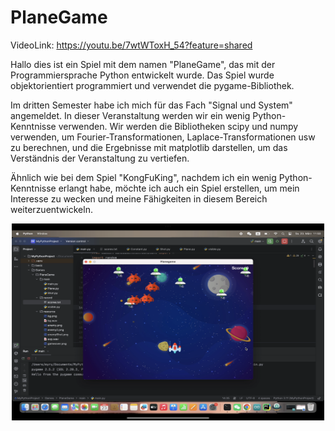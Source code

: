 # PlaneGame

VideoLink: https://youtu.be/7wtWToxH_54?feature=shared

Hallo dies ist ein Spiel mit dem namen "PlaneGame", das mit der Programmiersprache Python entwickelt wurde. Das Spiel wurde objektorientiert programmiert und verwendet die pygame-Bibliothek.

Im dritten Semester habe ich mich für das Fach "Signal und System" angemeldet. In dieser Veranstaltung werden wir ein wenig Python-Kenntnisse verwenden. Wir werden die Bibliotheken scipy und numpy verwenden, um Fourier-Transformationen, Laplace-Transformationen usw zu berechnen, und die Ergebnisse mit matplotlib darstellen, um das Verständnis der Veranstaltung zu vertiefen.

Ähnlich wie bei dem Spiel "KongFuKing", nachdem ich ein wenig Python-Kenntnisse erlangt habe, möchte ich auch ein Spiel erstellen, um mein Interesse zu wecken und meine Fähigkeiten in diesem Bereich weiterzuentwickeln.

<div align=center>
    <img src="https://github.com/myry07/PlaneGame/blob/main/docs/game01.PNG" width="500" height="315“>
</div>


Das ist das Spiel allgemain. Feindliche Flugzeuge werden zufällig innerhalb eines bestimmten Bereichs generiert und können nur seitwärts bewegt werden. Außerdem feuern sie zufällig Projektile ab. Die Steuerung unseres Flugzeugs erfolgt mit den Tasten WASD, während die Taste J benutzt wird, um Projektile abzufeuern.

<div align=center>
    <img src="https://github.com/myry07/PlaneGame/blob/main/docs/over.PNG" width="500" height="315“>
</div>

Sobald ein feindliches Flugzeug getroffen wird, erhält der Spieler einen Punkt. Wenn das Spielerflugzeug von einem feindlichen Flugzeug getroffen wird, endet das Spiel.


<div align=center>
    <img src="https://github.com/myry07/PlaneGame/blob/main/docs/score.PNG" width="500" height="315“>
</div>

Die Punktzahlen jeder Spielrunde werden in einem separaten Ordner namens "record" gespeichert. Mit Hilfe der matplotlib-Bibliothek werden diese Punktzahlen in einer anderen Hauptmethode visualisiert.


<div align=center>
    <img src="https://github.com/myry07/PlaneGame/blob/main/docs/draw.PNG" width="500" height="315“>
</div>
